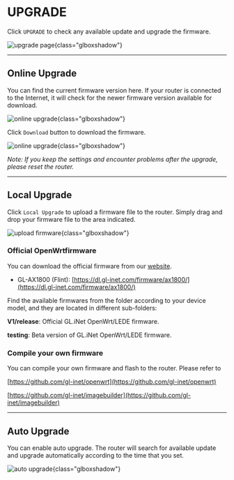 # UPGRADE

Click `UPGRADE` to check any available update and upgrade the firmware.

![upgrade page](https://static.gl-inet.com/docs/en/3/setup/gl-ax1800/upgrade/upgrade_page.png){class="glboxshadow"}

---

## Online Upgrade

You can find the current firmware version here. If your router is connected to the Internet, it will check for the newer firmware version available for download.

![online upgrade](https://static.gl-inet.com/docs/en/3/setup/gl-ax1800/upgrade/online_upgrade.png){class="glboxshadow"}

Click `Download` button to download the firmware.

![online upgrade](https://static.gl-inet.com/docs/en/3/setup/gl-ax1800/upgrade/online_upgrade_downloaded.png){class="glboxshadow"}

*Note: If you keep the settings and encounter problems after the upgrade, please reset the router.*

---

## Local Upgrade

Click `Local Upgrade` to upload a firmware file to the router. Simply drag and drop your firmware file to the area indicated.

![upload firmware](https://static.gl-inet.com/docs/en/3/setup/gl-ax1800/upgrade/local_upgrade.png){class="glboxshadow"}

### Official OpenWrtfirmware

You can download the official firmware from our [website](https://dl.gl-inet.com/firmware/). 

- GL-AX1800 (Flint): [https://dl.gl-inet.com/firmware/ax1800/](https://dl.gl-inet.com/firmware/ax1800/)

Find the available firmwares from the folder according to your device model, and they are located in different sub-folders:

**V1/release**: Official GL.iNet OpenWrt/LEDE firmware.

**testing**: Beta version of GL.iNet OpenWrt/LEDE firmware.

### Compile your own firmware

You can compile your own firmware and flash to the router. Please refer to 

[https://github.com/gl-inet/openwrt](https://github.com/gl-inet/openwrt)

[https://github.com/gl-inet/imagebuilder](https://github.com/gl-inet/imagebuilder)

---

## Auto Upgrade

You can enable auto upgrade. The router will search for available update and upgrade automatically according to the time that you set.

![auto upgrade](https://static.gl-inet.com/docs/en/3/setup/gl-ax1800/upgrade/auto_upgrade.png){class="glboxshadow"}
